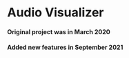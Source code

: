 # Audio Visualizer
#### Original project was in March 2020
#### Added new features in September 2021
